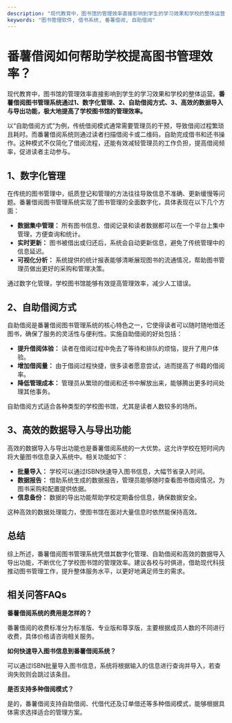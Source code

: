 ```yaml
---
description: "现代教育中，图书馆的管理效率直接影响到学生的学习效果和学校的整体运营。**番薯借阅图书管理系统通过1、数字化管理、2、自助借阅方式、3、高效的数据导入与导出功能，极大地提高了学校图书馆的管理效率。** "
keywords: "图书管理软件, 借书系统, 番薯借阅, 自助借阅"
---
```

# 番薯借阅如何帮助学校提高图书管理效率？

现代教育中，图书馆的管理效率直接影响到学生的学习效果和学校的整体运营。**番薯借阅图书管理系统通过1、数字化管理、2、自助借阅方式、3、高效的数据导入与导出功能，极大地提高了学校图书馆的管理效率。** 

以“自助借阅方式”为例，传统借阅模式通常需要管理员的干预，导致借阅过程繁琐且耗时。而番薯借阅系统则通过读者扫描借阅卡或二维码，自助完成借书和还书操作。这种模式不仅简化了借阅流程，还能有效减轻管理员的工作负担，提高借阅频率，促进读者主动参与。

## 1、数字化管理

在传统的图书管理中，纸质登记和管理的方法往往导致信息不准确、更新缓慢等问题。番薯借阅图书管理系统实现了图书管理的全面数字化，具体表现在以下几个方面：

- **数据集中管理：** 所有图书信息、借阅记录和读者数据都可以在一个平台上集中管理，方便查询和统计。
- **实时更新：** 图书被借出或归还后，系统会自动更新信息，避免了传统管理中的信息延迟。
- **可视化分析：** 系统提供的统计报表能够清晰展现图书的流通情况，帮助图书管理员做出更好的采购和管理决策。

通过数字化管理，学校图书馆能够有效提高管理效率，减少人工错误。

## 2、自助借阅方式

自助借阅是番薯借阅图书管理系统的核心特色之一，它使得读者可以随时随地借还图书，确保了服务的灵活性与便利性。实施自助借阅的好处包括：

- **提升借阅体验：** 读者在借阅过程中免去了等待和排队的烦恼，提升了用户体验。
- **增加借阅量：** 由于借阅过程快捷，很多读者愿意尝试，进而提高了书籍的借阅率。
- **降低管理成本：** 管理员从繁琐的借阅和还书中解放出来，能够腾出更多时间处理其他事务。

自助借阅方式适合各种类型的学校图书馆，尤其是读者人数较多的场所。

## 3、高效的数据导入与导出功能

高效的数据导入与导出功能也是番薯借阅系统的一大优势。这允许学校在短时间内将大量图书信息录入系统中。相关功能如下：

- **批量导入：** 学校可以通过ISBN快速导入图书信息，大幅节省录入时间。
- **数据报告：** 借助系统生成的数据报告，管理员能够随时查看图书借阅情况，为图书采购和配置提供依据。
- **信息备份：** 数据的导出功能帮助学校定期备份信息，确保数据安全。

这种高效的数据处理能力，使图书馆在面对大量信息时依然能保持高效。

## 总结

综上所述，番薯借阅图书管理系统凭借其数字化管理、自助借阅和高效的数据导入导出功能，不断优化了学校图书馆的管理效率。建议各校与时俱进，借助现代科技推动图书管理工作，提升整体服务水平，以更好地满足师生的需求。

## 相关问答FAQs

**番薯借阅系统的费用是怎样的？**

番薯借阅的收费标准分为标准版、专业版和尊享版，主要根据成员人数的不同进行收费，具体价格请咨询相关服务。

**如何快速导入图书信息到番薯借阅系统？**

可以通过ISBN批量导入图书信息，系统将根据输入的信息进行查询并导入，若查询失败则会跳过该条目。

**是否支持多种借阅模式？**

是的，番薯借阅支持自助借阅、代借代还及订单借还等多种借阅模式，能够根据具体需求选择适合的管理方案。
